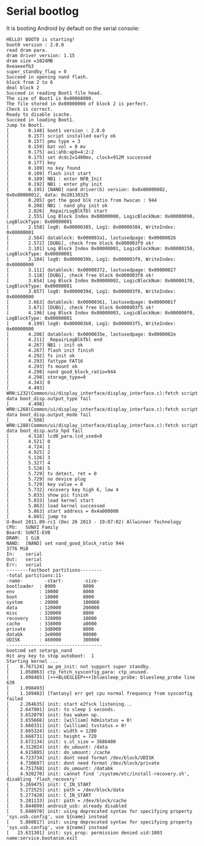 # Serial bootlog


It is booting Android by default on the serial console:


    HELLO! BOOT0 is starting!
    boot0 version : 2.0.0
    read dram para.
    dram driver version: 1.15
    dram size =1024MB
    0xeaeeefb3
    super_standby_flag = 0
    Succeed in opening nand flash.
    block from 2 to 6
    deal block 2
    Succeed in reading Boot1 file head.
    The size of Boot1 is 0x00068000.
    The file stored in 0x00000000 of block 2 is perfect.
    Check is correct.
    Ready to disable icache.
    Succeed in loading Boot1.
    Jump to Boot1.
    [       0.148] boot1 version : 2.0.0
    [       0.157] script installed early ok
    [       0.157] pmu type = 3
    [       0.159] bat vol = 0 mv
    [       0.175] axi:ahb:apb=4:2:2
    [       0.175] set dcdc2=1400mv, clock=912M successed
    [       0.177] key
    [       0.189] no key found
    [       0.189] flash init start
    [       0.189] NB1 : enter NFB_Init
    [       0.192] NB1 : enter phy init
    [       0.195] [NAND] nand driver(b) version: 0x0x00000002, 0x0x00000012, data: 0x20130325
    [       0.205] get the good blk ratio from hwscan : 944 
    [       0.208] NB1 : nand phy init ok
    [       2.026] _RepairLogBlkTbl start
    [       2.555] Log Block Index 0x00000000, LogicBlockNum: 0x00000090, LogBlockType: 0x00000001
    [       2.558] log0: 0x00000385, Log1: 0x00000384, WriteIndex: 0x00000001
    [       2.564] datablock: 0x000003a1, lastusedpage: 0x00000026
    [       2.572] [DUBG], check free block 0x000003f9 ok!
    [       3.101] Log Block Index 0x00000001, LogicBlockNum: 0x00000150, LogBlockType: 0x00000001
    [       3.104] log0: 0x0000039b, Log1: 0x000003f9, WriteIndex: 0x00000000
    [       3.111] datablock: 0x00000372, lastusedpage: 0x00000027
    [       3.118] [DUBG], check free block 0x000003f8 ok!
    [       3.654] Log Block Index 0x00000002, LogicBlockNum: 0x00000170, LogBlockType: 0x00000001
    [       3.657] log0: 0x0000039d, Log1: 0x000003f8, WriteIndex: 0x00000000
    [       3.663] datablock: 0x00000361, lastusedpage: 0x0000001f
    [       3.671] [DUBG], check free block 0x000003f5 ok!
    [       4.196] Log Block Index 0x00000003, LogicBlockNum: 0x000000f0, LogBlockType: 0x00000001
    [       4.199] log0: 0x000003b0, Log1: 0x000003f5, WriteIndex: 0x00000000
    [       4.206] datablock: 0x0000035e, lastusedpage: 0x0000002e
    [       4.211] _RepairLogBlkTbl end
    [       4.267] NB1 : init ok
    [       4.267] flash init finish
    [       4.292] fs init ok
    [       4.293] fattype FAT16
    [       4.293] fs mount ok
    [       4.298] nand good_block_ratio=944
    [       4.298] storage_type=0
    [       4.343] 0
    [       4.493] WRN:L232(Common/ui/display_interface/display_interface.c):fetch script data boot_disp.output_type fail
    [       4.498] WRN:L268(Common/ui/display_interface/display_interface.c):fetch script data boot_disp.output_mode fail
    [       4.508] WRN:L288(Common/ui/display_interface/display_interface.c):fetch script data boot_disp.auto_hpd fail
    [       4.518] lcd0_para.lcd_used=0
    [       4.521] 0
    [       4.724] 1
    [       4.925] 2
    [       5.126] 3
    [       5.327] 4
    [       5.528] 5
    [       5.729] tv detect, ret = 0
    [       5.729] no device plug
    [       5.729] key value = 0
    [       5.732] recovery key high 6, low 4
    [       5.833] show pic finish
    [       5.833] load kernel start
    [       5.863] load kernel successed
    [       5.863] start address = 0x4a000000
    [       6.665] jump to
    U-Boot 2011.09-rc1 (Dec 26 2013 - 19:07:02) Allwinner Technology 
    CPU:   SUNXI Family
    Board: SUN7I-EVB
    DRAM:  1 GiB
    NAND:  [NAND] set nand_good_block_ratio 944 
    3776 MiB
    In:    serial
    Out:   serial
    Err:   serial
    --------fastboot partitions--------
    -total partitions:11-
    -name-        -start-       -size-      
    bootloader  : 8000          8000        
    env         : 10000         8000        
    boot        : 18000         8000        
    system      : 20000         100000      
    data        : 120000        200000      
    misc        : 320000        8000        
    recovery    : 328000        10000       
    cache       : 338000        a0000       
    private     : 3d8000        8000        
    databk      : 3e0000        80000       
    UDISK       : 460000        300000      
    -----------------------------------
    bootcmd set setargs_nand
    Hit any key to stop autoboot:  1 
    Starting kernel ...
    [    0.767124] aw_pm_init: not support super standby. 
    [    1.058063] ctp_fetch_sysconfig_para: ctp_unused. 
    [    1.098485] [+++BLUESLEEP+++]bluesleep_probe: bluesleep_probe line 639
    [    1.098493] 
    [    1.109482] [fantasy] err get cpu normal frequency from sysconfig failed
    [    2.264635] init: start e2fsck listening...
    [    2.647901] init: to sleep 1 seconds.
    [    3.652079] init: has waken up.
    [    3.655666] init: [william] hdmistatus = 0!
    [    3.660331] init: [william] tvstatus = 0!
    [    3.665324] init: width = 1280
    [    3.668731] init: height = 720
    [    3.672134] init: s.st_size = 3686400
    [    4.312024] init: do_umount: /data 
    [    4.615805] init: do_umount: /cache 
    [    4.723734] init: dont need format /dev/block/UDISK
    [    4.730607] init: dont need format /dev/block/private
    [    4.751768] init: do_umount: /databk 
    [    4.920270] init: cannot find '/system/etc/install-recovery.sh', disabling 'flash_recovery'
    [    5.269475] init: C_IN_START
    [    5.272525] init: path = /dev/block/data
    [    5.277420] init: C_IN_START
    [    5.281133] init: path = /dev/block/cache
    [    5.844099] android_usb: already disabled
    [    5.848970] init: using deprecated syntax for specifying property 'sys.usb.config', use ${name} instead
    [    5.860817] init: using deprecated syntax for specifying property 'sys.usb.config', use ${name} instead
    [   23.631301] init: sys_prop: permission denied uid:1003  name:service.bootanim.exit
